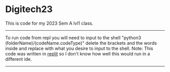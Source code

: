 # Digitech23 
This is code for my 2023 Sem A lvl1 class.

---
To run code from repl you will need to input to the shell "python3 (folderName)/(codeName.codeType)" 
delete the brackets and the words inside and replace with what you desire to input to the shell.
Note: This code was written in [replit](https://replit.com/) so I don't know how well this would run in a different ide.

---
